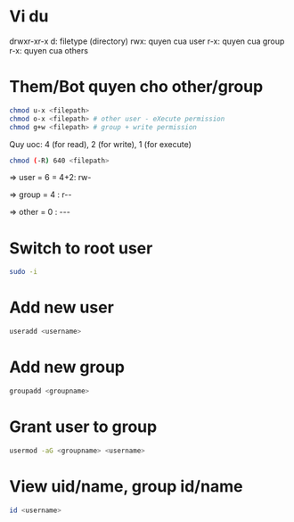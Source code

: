# Vi du
drwxr-xr-x
d: filetype (directory)
rwx: quyen cua user
r-x: quyen cua group
r-x: quyen cua others
# Them/Bot quyen cho other/group
```bash
chmod u-x <filepath>
chmod o-x <filepath> # other user - eXecute permission
chmod g+w <filepath> # group + write permission
```
Quy uoc: 4 (for read), 2 (for write), 1 (for execute)
```bash
chmod (-R) 640 <filepath>
```
=> user = 6 = 4+2: rw-

=> group = 4     : r--

=> other = 0     : ---
# Switch to root user
```bash
sudo -i
```
# Add new user
```bash
useradd <username>
```
# Add new group
```bash
groupadd <groupname>
```
# Grant user to group
```bash
usermod -aG <groupname> <username>
```
# View uid/name, group id/name
```bash
id <username>
```